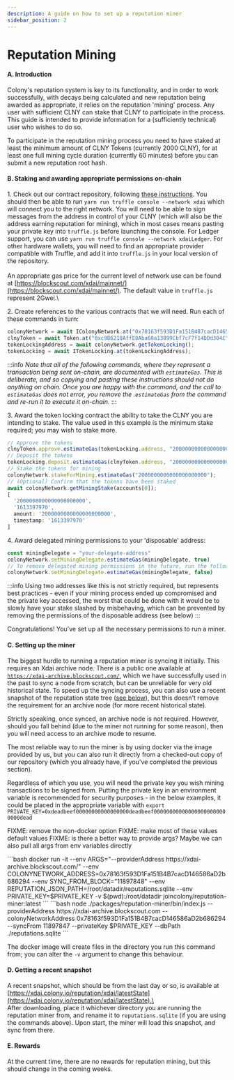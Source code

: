 ```yaml
---
description: A guide on how to set up a reputation miner
sidebar_position: 2
---
```


# Reputation Mining

#### A. Introduction

Colony's reputation system is key to its functionality, and in order to work successfully, with decays being calculated and new reputation being awarded as appropriate, it relies on the reputation 'mining' process. Any user with sufficient CLNY can stake that CLNY to participate in the process. This guide is intended to provide information for a (sufficiently technical) user who wishes to do so.

To participate in the reputation mining process you need to have staked at least the minimum amount of CLNY Tokens (currently 2000 CLNY), for at least one full mining cycle duration (currently 60 minutes) before you can submit a new reputation root hash.

#### B. Staking and awarding appropriate permissions on-chain

<reputation-mining-setup />

1\. Check out our contract repository, following [these instructions](../docs/quick-start.md#cloning-the-repository-and-preparing-the-dependencies). You should then be able to run `yarn run truffle console --network xdai` which will connect you to the right network. You will need to be able to sign messages from the address in control of your CLNY (which will also be the address earning reputation for mining), which in most cases means pasting your private key into `truffle.js` before launching the console. For Ledger support, you can use `yarn run truffle console --network xdaiLedger`. For other hardware wallets, you will need to find an appropriate provider compatible with Truffle, and add it into `truffle.js` in your local version of the repository.\
\
An appropriate gas price for the current level of network use can be found at [https://blockscout.com/xdai/mainnet/](https://blockscout.com/xdai/mainnet/). The default value in `truffle.js` represent 2Gwei.\


2\. Create references to the various contracts that we will need. Run each of these commands in turn:

```javascript
colonyNetwork = await IColonyNetwork.at("0x78163f593D1Fa151B4B7cacD146586aD2b686294" );
clnyToken = await Token.at("0xc9B6218AffE8Aba68a13899Cbf7cF7f14DDd304C");
tokenLockingAddress = await colonyNetwork.getTokenLocking();
tokenLocking = await ITokenLocking.at(tokenLockingAddress);
```

:::info
_Note that all of the following commands, where they represent a transaction being sent on-chain, are documented with `estimateGas`. This is deliberate, and so copying and pasting these instructions should not do anything on chain. Once you are happy with the command, and the call to `estimateGas` does not error, you remove the .`estimateGas` from the command and re-run it to execute it on-chain._
:::

3\. Award the token locking contract the ability to take the CLNY you are intending to stake. The value used in this example is the minimum stake required; you may wish to stake more.

```javascript
// Approve the tokens
clnyToken.approve.estimateGas(tokenLocking.address, "2000000000000000000000");
// Deposit the tokens
tokenLocking.deposit.estimateGas(clnyToken.address, "2000000000000000000000", false); 
// Stake the tokens for mining
colonyNetwork.stakeForMining.estimateGas("2000000000000000000000");
// (Optional) Confirm that the tokens have been staked
await colonyNetwork.getMiningStake(accounts[0]);
[
  '2000000000000000000000',
  '1613397970',
  amount: '2000000000000000000000',
  timestamp: '1613397970'
]
```

4\. Award delegated mining permissions to your 'disposable' address:

```javascript
const miningDelegate = "your-delegate-address"
colonyNetwork.setMiningDelegate.estimateGas(miningDelegate, true)
// To remove delegated mining permissions in the future, run the following
colonyNetwork.setMiningDelegate.estimateGas(miningDelegate, false)
```

:::info
Using two addresses like this is not strictly required, but represents best practices - even if your mining process ended up compromised and the private key accessed, the worst that could be done with it would be to slowly have your stake slashed by misbehaving, which can be prevented by removing the permissions of the disposable address (see below)
:::

Congratulations! You've set up all the necessary permissions to run a miner.

#### C. Setting up the miner

The biggest hurdle to running a reputation miner is syncing it initially. This requires an Xdai archive node. There is a public one available at [`https://xdai-archive.blockscout.com/`](https://xdai-archive.blockscout.com/), which we have successfully used in the past to sync a node from scratch, but can be unreliable for very old historical state. To speed up the syncing process, you can also use a recent snapshot of the reputation state tree ([see below](reputation-mining.md#snapshot)), but this doesn't remove the requirement for an archive node (for more recent historical state).

Strictly speaking, once synced, an archive node is not required. However, should you fall behind (due to the miner not running for some reason), then you will need access to an archive mode to resume.&#x20;

The most reliable way to run the miner is by using docker via the image provided by us, but you can also run it directly from a checked-out copy of our repository (which you already have, if you've completed the previous section).

Regardless of which you use, you will need the private key you wish mining transactions to be signed from. Putting the private key in an environment variable is recommended for security purposes - in the below examples, it could be placed in the appropriate variable with `export PRIVATE_KEY=0xdeadbeef00000000000000000deadbeef000000000000000000000000000dead`

FIXME: remove the non-docker option
FIXME: make most of these values default values
FIXME: is there a better way to provide args? Maybe we can also pull all args from env variables directly

<Tabs>
<TabItem value="docker" label="Using Docker" default>
```bash
docker run -it --env ARGS="--providerAddress https://xdai-archive.blockscout.com/" --env COLONYNETWORK_ADDRESS=0x78163f593D1Fa151B4B7cacD146586aD2b686294 --env SYNC_FROM_BLOCK="11897848" --env REPUTATION_JSON_PATH=/root/datadir/reputations.sqlite --env PRIVATE_KEY=$PRIVATE_KEY -v $(pwd):/root/datadir joincolony/reputation-miner:latest
```
</TabItem>

<TabItem value="repository" label="From repository" default>
```bash
node ./packages/reputation-miner/bin/index.js --providerAddress https://xdai-archive.blockscout.com --colonyNetworkAddress 0x78163f593D1Fa151B4B7cacD146586aD2b686294 --syncFrom 11897847 --privateKey $PRIVATE_KEY --dbPath ./reputations.sqlite
```
</TabItem>
</Tabs>

The docker image will create files in the directory you run this command from; you can alter the `-v` argument to change this behaviour.

#### D. Getting a recent snapshot <a href="#snapshot" id="snapshot"></a>

A recent snapshot, which should be from the last day or so, is available at [https://xdai.colony.io/reputation/xdai/latestState](https://xdai.colony.io/reputation/xdai/latestState).\
\
After downloading, place it whichever directory you are running the reputation miner from, and rename it to `reputations.sqlite` (if you are using the commands above). Upon start, the miner will load this snapshot, and sync from there.

#### E. Rewards

At the current time, there are no rewards for reputation mining, but this should change in the coming weeks.

